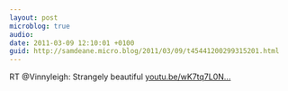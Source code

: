```yaml
---
layout: post
microblog: true
audio: 
date: 2011-03-09 12:10:01 +0100
guid: http://samdeane.micro.blog/2011/03/09/t45441200299315201.html
---
```

RT @Vinnyleigh: Strangely beautiful [youtu.be/wK7tq7L0N...](http://youtu.be/wK7tq7L0N8E)

